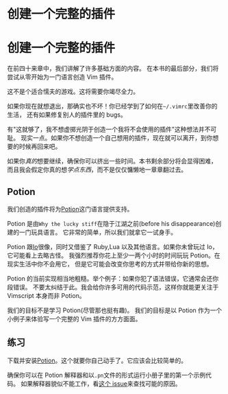 # 创建一个完整的插件

# 创建一个完整的插件

在前四十来章中，我们讲解了许多基础方面的内容。 在本书的最后部分，我们将尝试从零开始为一门语言创造 Vim 插件。

这不是个适合懦夫的游戏。这将需要你竭尽全力。

如果你现在就想退出，那确实也不坏！你已经学到了如何在`~/.vimrc`里改善你的生活， 还有如果修复别人的插件里的 bugs。

有"这就够了，我不想虚掷光阴于创造一个我将不会使用的插件"这种想法并不可耻。 现实一点。如果你不想创造一个自己想用的插件，现在就可以离开，到你想要的时候再回来吧。

如果你*真的*想要继续，确保你可以挤出一些时间。本书剩余部分将会显得困难， 而且我会假定你真的想*学点东西*，而不是仅仅慵懒地一章章翻过去。

## Potion

我们创造的插件将为[Potion](http://fogus.github.com/potion/index.html)这门语言提供支持。

Potion 是由`Why the lucky stiff`在隐于江湖之前(before his disappearance)创建的一门玩具语言。 它非常的简单，所以我们就拿它一试身手。

Potion 跟[Io](http://iolanguage.com/)很像，同时又借鉴了 Ruby,Lua 以及其他语言。如果你未曾玩过 Io，它可能看上去略古怪。 我强烈推荐你花上至少一两个小时的时间玩玩 Potion。在现实生活中你不会用它， 但是它可能会改变你思考的方式并带给你新的思想。

Potion 的当前实现相当地粗糙。举个例子：如果你犯了语法错误，它通常会还你段错误。 不要太纠结于此。我会给你许多可用的代码示范，这样你就能更关注于 Vimscript 本身而非 Potion。

我们的目标不是学习 Potion(尽管那也挺有趣)。 我们的目标是以 Potion 作为一个小例子来体验写一个完整的 Vim 插件的方方面面。

## 练习

下载并安装[Potion](http://fogus.github.com/potion/index.html)。这个就要你自己动手了。它应该会比较简单的。

确保你可以在 Potion 解释器和以`.pn`文件的形式运行小册子里的第一个示例代码。 如果解释器貌似不能工作，看[这个 issue](https://github.com/fogus/potion/issues/12)来查找可能的原因。